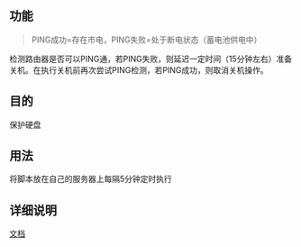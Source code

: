 ## 功能

>PING成功=存在市电，PING失败=处于断电状态（蓄电池供电中）

检测路由器是否可以PING通，若PING失败，则延迟一定时间（15分钟左右）准备关机。在执行关机前再次尝试PING检测，若PING成功，则取消关机操作。

## 目的

保护硬盘

## 用法

将脚本放在自己的服务器上每隔5分钟定时执行

## 详细说明

[文档](https://www.livejq.top/2020/%E5%BD%93UPS%E4%BE%9B%E7%94%B5%E6%97%B6%E5%AE%9E%E7%8E%B0Nas%E7%9A%84%E8%87%AA%E5%8A%A8%E5%85%B3%E6%9C%BA%E6%93%8D%E4%BD%9C.html)
